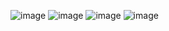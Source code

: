 ![image](https://github.com/user-attachments/assets/2219b9ea-34c1-457c-a6b7-f68316ee0a26)
![image](https://github.com/user-attachments/assets/379b357c-dbc7-4b4e-b0ab-84bec6bde018)
![image](https://github.com/user-attachments/assets/72059504-63f6-49ae-8d85-383ae3553119)
![image](https://github.com/user-attachments/assets/1a893287-9e4f-4ca6-baf3-4e1b4bf49eb4)
